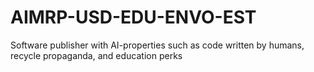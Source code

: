 # AIMRP-USD-EDU-ENVO-EST
Software publisher with AI-properties such as code written by humans, recycle propaganda, and education perks
